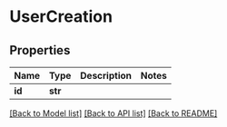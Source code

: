 # UserCreation

## Properties

| Name | Type | Description | Notes |
| :--- | :--- | :--- | :--- |
| **id** | **str** |  |  |

[\[Back to Model list\]](../#documentation-for-models) [\[Back to API list\]](../#documentation-for-api-endpoints) [\[Back to README\]](../)

